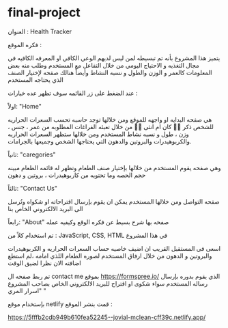 # final-project

العنوان : Health Tracker 


فكره الموقع :


يتميز هذا المشروع بأنه تم تبسيطه لمن ليس لديهم الوعي الكافي او المعرفه الكافيه في مجال التغذيه و الاحتياج اليومي من خلال التفاعل مع المستخدم وطلب منه بعض المعلومات كالعمر و الوزن والطول و نسبه النشاط وأيضاً هنالك صفحه لإختيار الصنف الذي يحتاجه المستخدم 
 


 عند الضغط على زر القائمه سوف تظهر عده خيارات :

 اولاً: "Home"

هي صفحه البدايه او واجهه للموقع ومن خلالها توجد حاسبه تحسب السعرات الحراريه للشخص ذكر 🧍‍♂️ كان ام انثى 🧍‍♀️ من خلال تعبئه الفراغات المطلوبه من عمر ، جنس ، وزن ، طول و نسبه نشاط المستخدم ومن خلالها ستظهر السعرات الحراريه والكربوهيدرات والبروتين والدهون التي يحتاجها الشخص وجميعها بالجرامات.

ثانياً: "caregories" 

 وهي صفحه يقوم المستخدم من خلالها بإختيار صنف الطعام وتظهر له قائمه الطعام مبينه حجم الحصه وما تحتويه من كاربوهيدرات ، بروتين و دهون 

 ثالثاً: "Contact Us"

 صفحه التواصل ومن خلالها المستخدم يمكن ان يقوم بإرسال اقتراحاته او شكواه وتُرسل الى البريد الالكتروني الخاص بنا 


 رابعاً: "About"
 صفحه بها شرح بسيط عن فكره الوقع وكيفيه عمله


 تم استخدام كلاً من : JavaScript, CSS, HTML
 في هذا المشروع 

اسعى في المستقبل القريب ان اضيف خاصيه حساب السعرات الحراريه و الكربوهيدرات والبروتين و الدهون من خلال ارفاق المستخدم لصوره الطعام اللذي امامه ،لم استطع اضافته الان نظرا لضيق الوقت 

 تم ربط صفحه ال contact me بموقع https://formspree.io/ الذي يقوم بدوره بإرسال رساله المستخدم سواء شكوى او اقتراح للبريد الالكتروني الخاص بصاحب المشروع "اسرار المري " 


بإستخدام موقع netlify قمت بنشر الموقع :

https://5fffb2cdb949b610fea52245--jovial-mclean-cff39c.netlify.app/

